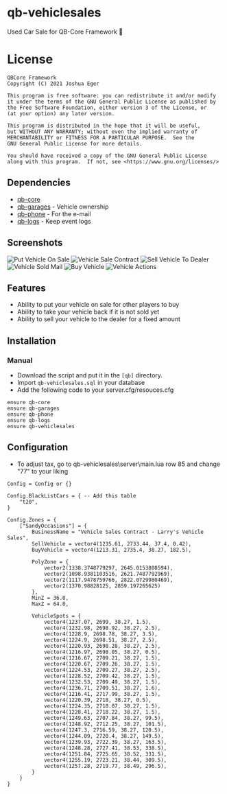 # qb-vehiclesales
Used Car Sale for QB-Core Framework :blue_car:

# License

    QBCore Framework
    Copyright (C) 2021 Joshua Eger

    This program is free software: you can redistribute it and/or modify
    it under the terms of the GNU General Public License as published by
    the Free Software Foundation, either version 3 of the License, or
    (at your option) any later version.

    This program is distributed in the hope that it will be useful,
    but WITHOUT ANY WARRANTY; without even the implied warranty of
    MERCHANTABILITY or FITNESS FOR A PARTICULAR PURPOSE.  See the
    GNU General Public License for more details.

    You should have received a copy of the GNU General Public License
    along with this program.  If not, see <https://www.gnu.org/licenses/>


## Dependencies
- [qb-core](https://github.com/qbcore-framework/qb-core)
- [qb-garages](https://github.com/qbcore-framework/qb-garages) - Vehicle ownership
- [qb-phone](https://github.com/qbcore-framework/qb-phone) - For the e-mail
- [qb-logs](https://github.com/qbcore-framework/qb-logs) - Keep event logs

## Screenshots
![Put Vehicle On Sale](https://imgur.com/bzE9e3o.png)
![Vehicle Sale Contract](https://imgur.com/A1ARcFV.png)
![Sell Vehicle To Dealer](https://imgur.com/zpEeBwk.png)
![Vehicle Sold Mail](https://imgur.com/vvz2UM3.png)
![Buy Vehicle](https://imgur.com/BEf5nDu.png)
![Vehicle Actions](https://imgur.com/HMuXtBd.png)

## Features
- Ability to put your vehicle on sale for other players to buy
- Ability to take your vehicle back if it is not sold yet
- Ability to sell your vehicle to the dealer for a fixed amount

## Installation
### Manual
- Download the script and put it in the `[qb]` directory.
- Import `qb-vehiclesales.sql` in your database
- Add the following code to your server.cfg/resouces.cfg
```
ensure qb-core
ensure qb-garages
ensure qb-phone
ensure qb-logs
ensure qb-vehiclesales
```

## Configuration
- To adjust tax, go to qb-vehiclesales\server\main.lua row 85 and change "77" to your liking
```
Config = Config or {}

Config.BlackListCars = { -- Add this table
    "t20",
}

Config.Zones = {
    ["SandyOccasions"] = {
        BusinessName = "Vehicle Sales Contract - Larry's Vehicle Sales",
        SellVehicle = vector4(1235.61, 2733.44, 37.4, 0.42),
        BuyVehicle = vector4(1213.31, 2735.4, 38.27, 182.5),

        PolyZone = {
            vector2(1338.3748779297, 2645.0153808594),
            vector2(1098.9381103516, 2621.7487792969),
            vector2(1117.9478759766, 2822.0729980469),
            vector2(1370.98828125, 2859.197265625)
        },
        MinZ = 36.0,
        MaxZ = 64.0,

        VehicleSpots = {
            vector4(1237.07, 2699, 38.27, 1.5),
            vector4(1232.98, 2698.92, 38.27, 2.5),
            vector4(1228.9, 2698.78, 38.27, 3.5),
            vector4(1224.9, 2698.51, 38.27, 2.5),
            vector4(1220.93, 2698.28, 38.27, 2.5),
            vector4(1216.97, 2698.05, 38.27, 0.5),
            vector4(1216.67, 2709.21, 38.27, 1.5),
            vector4(1220.67, 2709.26, 38.27, 1.5),
            vector4(1224.53, 2709.27, 38.27, 2.5),
            vector4(1228.52, 2709.42, 38.27, 1.5),
            vector4(1232.53, 2709.49, 38.27, 1.5),
            vector4(1236.71, 2709.51, 38.27, 1.6),
            vector4(1216.41, 2717.99, 38.27, 1.5),
            vector4(1220.39, 2718, 38.27, 0.5),
            vector4(1224.35, 2718.07, 38.27, 1.5),
            vector4(1228.41, 2718.22, 38.27, 1.5),
            vector4(1249.63, 2707.84, 38.27, 99.5),
            vector4(1248.92, 2712.25, 38.27, 101.5),
            vector4(1247.3, 2716.59, 38.27, 120.5),
            vector4(1244.09, 2720.4, 38.27, 149.5),
            vector4(1239.93, 2722.39, 38.27, 163.5),
            vector4(1248.28, 2727.41, 38.53, 338.5),
            vector4(1251.84, 2725.65, 38.52, 331.5),
            vector4(1255.19, 2723.21, 38.44, 309.5),
            vector4(1257.28, 2719.77, 38.49, 296.5),
        }
    }
}
```
